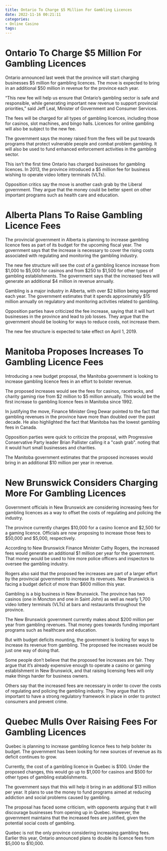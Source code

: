 ```yaml
---
title: Ontario To Charge $5 Million For Gambling Licences
date: 2022-11-16 00:21:11
categories:
- Online Casino
tags:
---
```



#  Ontario To Charge $5 Million For Gambling Licences

Ontario announced last week that the province will start charging businesses $5 million for gambling licences. The move is expected to bring in an additional $50 million in revenue for the province each year.

“This new fee will help us ensure that Ontario’s gambling sector is safe and responsible, while generating important new revenue to support provincial priorities,” said Jeff Leal, Minister of Government and Consumer Services.

The fees will be charged for all types of gambling licences, including those for casinos, slot machines, and bingo halls. Licences for online gambling will also be subject to the new fee.

The government says the money raised from the fees will be put towards programs that protect vulnerable people and combat problem gambling. It will also be used to fund enhanced enforcement activities in the gambling sector.

This isn’t the first time Ontario has charged businesses for gambling licences. In 2013, the province introduced a $5 million fee for business wishing to operate video lottery terminals (VLTs).

Opposition critics say the move is another cash grab by the Liberal government. They argue that the money could be better spent on other important programs such as health care and education.

#  Alberta Plans To Raise Gambling Licence Fees

The provincial government in Alberta is planning to increase gambling licence fees as part of its budget for the upcoming fiscal year. The government says that the increase is necessary to cover the rising costs associated with regulating and monitoring the gambling industry.

The new fee structure will see the cost of a gambling licence increase from $1,000 to $5,000 for casinos and from $250 to $1,500 for other types of gambling establishments. The government says that the increased fees will generate an additional $4 million in revenue annually.

Gambling is a major industry in Alberta, with over $2 billion being wagered each year. The government estimates that it spends approximately $15 million annually on regulatory and monitoring activities related to gambling.

Opposition parties have criticized the fee increase, saying that it will hurt businesses in the province and lead to job losses. They argue that the government should be looking for ways to reduce costs, not increase them.

The new fee structure is expected to take effect on April 1, 2019.

#  Manitoba Proposes Increases To Gambling Licence Fees 

Introducing a new budget proposal, the Manitoba government is looking to increase gambling licence fees in an effort to bolster revenue.

The proposed increases would see the fees for casinos, racetracks, and charity gaming rise from $2 million to $5 million annually. This would be the first increase to gambling licence fees in Manitoba since 1992.

In justifying the move, Finance Minister Greg Dewar pointed to the fact that gambling revenues in the province have more than doubled over the past decade. He also highlighted the fact that Manitoba has the lowest gambling fees in Canada.

Opposition parties were quick to criticize the proposal, with Progressive Conservative Party leader Brian Pallister calling it a "cash grab". noting that it would hurt small businesses and charities.

The Manitoba government estimates that the proposed increases would bring in an additional $10 million per year in revenue.

#  New Brunswick Considers Charging More For Gambling Licences 

Government officials in New Brunswick are considering increasing fees for gambling licences as a way to offset the costs of regulating and policing the industry.

The province currently charges $10,000 for a casino licence and $2,500 for a gaming licence. Officials are now proposing to increase those fees to $50,000 and $5,000, respectively.

According to New Brunswick Finance Minister Cathy Rogers, the increased fees would generate an additional $1 million per year for the government. That money would be used to hire more police officers and inspectors to oversee the gambling industry.

Rogers also said that the proposed fee increases are part of a larger effort by the provincial government to increase its revenues. New Brunswick is facing a budget deficit of more than $600 million this year.

Gambling is a big business in New Brunswick. The province has two casinos (one in Moncton and one in Saint John) as well as nearly 1,700 video lottery terminals (VLTs) at bars and restaurants throughout the province.

The New Brunswick government currently makes about $200 million per year from gambling revenues. That money goes towards funding important programs such as healthcare and education.

But with budget deficits mounting, the government is looking for ways to increase its revenue from gambling. The proposed fee increases would be just one way of doing that.

Some people don’t believe that the proposed fee increases are fair. They argue that it’s already expensive enough to operate a casino or gaming establishment in New Brunswick, and that raising licensing fees will only make things harder for business owners.

Others say that the increased fees are necessary in order to cover the costs of regulating and policing the gambling industry. They argue that it’s important to have a strong regulatory framework in place in order to protect consumers and prevent crime.

#  Quebec Mulls Over Raising Fees For Gambling Licences

Quebec is planning to increase gambling licence fees to help bolster its budget. The government has been looking for new sources of revenue as its deficit continues to grow.

Currently, the cost of a gambling licence in Quebec is $100. Under the proposed changes, this would go up to $1,000 for casinos and $500 for other types of gambling establishments.

The government says that this will help it bring in an additional $13 million per year. It plans to use the money to fund programs aimed at reducing addiction and social problems caused by gambling.

The proposal has faced some criticism, with opponents arguing that it will discourage businesses from opening up in Quebec. However, the government maintains that the increased fees are justified, given the potential social costs of gambling.

Quebec is not the only province considering increasing gambling fees. Earlier this year, Ontario announced plans to double its licence fees from $5,000 to $10,000.